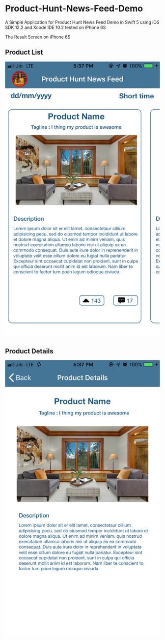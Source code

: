 # Product-Hunt-News-Feed-Demo
A Simple Application for Product Hunt News Feed Demo in Swift 5 using iOS SDK 12.2 and Xcode IDE 10.2 tested on iPhone 6S

The Result Screen on iPhone 6S

## Product List 

![alt text](https://github.com/RamdhanChoudhary/Product-Hunt-News-Feed-Demo/blob/master/Product%20Hunt%20Demo/Screen%20Shots/IMG_8530.PNG)

## Product Details 

![alt text](https://github.com/RamdhanChoudhary/Product-Hunt-News-Feed-Demo/blob/master/Product%20Hunt%20Demo/Screen%20Shots/IMG_8531.PNG)
